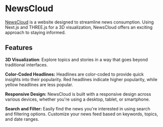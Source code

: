 # NewsCloud
[NewsCloud](https://news-cloud-v2.vercel.app/) is a website designed to streamline news consumption. Using Next.js and THREE.js for a 3D visualization, NewsCloud offers an exciting approach to staying informed.

## Features
**3D Visualization**: Explore topics and stories in a way that goes beyond traditional interfaces.

**Color-Coded Headlines:** Headlines are color-coded to provide quick insights into their popularity. Red headlines indicate higher popularity, while yellow headlines are less popular.

**Responsive Design:** NewsCloud is built with a responsive design across various devices, whether you're using a desktop, tablet, or smartphone.

**Search and Filter:** Easily find the news you're interested in using search and filtering options. Customize your news feed based on keywords, topics, and date ranges.
